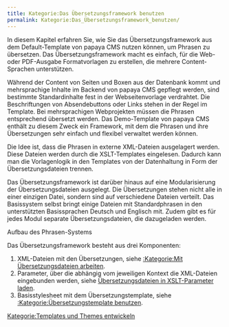 ```yaml
---
title: Kategorie:Das Übersetzungsframework benutzen
permalink: Kategorie:Das_Übersetzungsframework_benutzen/
---
```


In diesem Kapitel erfahren Sie, wie Sie das Übersetzungsframework aus dem Default-Template von papaya CMS nutzen können, um Phrasen zu übersetzen. Das Übersetzungsframework macht es einfach, für die Web- oder PDF-Ausgabe Formatvorlagen zu erstellen, die mehrere Content-Sprachen unterstützen.

Während der Content von Seiten und Boxen aus der Datenbank kommt und mehrsprachige Inhalte im Backend von papaya CMS gepflegt werden, sind bestimmte Standardinhalte fest in der Webseitenvorlage verdrahtet. Die Beschriftungen von Absendebuttons oder Links stehen in der Regel im Template. Bei mehrsprachigen Webprojekten müssen die Phrasen entsprechend übersetzt werden. Das Demo-Template von papaya CMS enthält zu diesem Zweck ein Framework, mit dem die Phrasen und ihre Übersetzungen sehr einfach und flexibel verwaltet werden können.

Die Idee ist, dass die Phrasen in externe XML-Dateien ausgelagert werden. Diese Dateien werden durch die XSLT-Templates eingelesen. Dadurch kann man die Vorlagenlogik in den Templates von der Datenhaltung in Form der Übersetzungsdateien trennen.

Das Übersetzungsframework ist darüber hinaus auf eine Modularisierung der Übersetzungsdateien ausgelegt. Die Übersetzungen stehen nicht alle in einer einzigen Datei, sondern sind auf verschiedene Dateien verteilt. Das Basissystem selbst bringt einige Dateien mit Standardphrasen in den unterstützten Basissprachen Deutsch und Englisch mit. Zudem gibt es für jedes Modul separate Übersetzungsdateien, die dazugeladen werden.

Aufbau des Phrasen-Systems

Das Übersetzungsframework besteht aus drei Komponenten:

1.  XML-Dateien mit den Übersetzungen, siehe [:Kategorie:Mit Übersetzungsdateien arbeiten](/:export_de/Kategorie:Mit_Übersetzungsdateien_arbeiten ).
2.  Parameter, über die abhängig vom jeweiligen Kontext die XML-Dateien eingebunden werden, siehe [Übersetzungsdateien in XSLT-Parameter laden](/Übersetzungsdateien_in_XSLT-Parameter_laden ).
3.  Basisstylesheet mit dem Übersetzungstemplate, siehe [:Kategorie:Übersetzungstemplate benutzen](/:export_de/Kategorie:Übersetzungstemplate_benutzen ).

[Kategorie:Templates und Themes entwickeln](export_de/Kategorie:Templates_und_Themes_entwickeln )